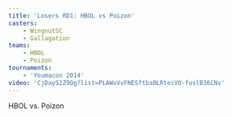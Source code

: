 ```yaml
---
title: 'Losers RD1: HBOL vs Poizon'
casters:
    - WingnutSC
    - Gallagation
teams:
    - HBOL
    - Poizon
tournaments:
    - 'Youmacon 2014'
video: 'CjDayS2Z9Qg?list=PLAWvVvFNESftba0LRteiVO-fuslB36CNv'
---
```

HBOL vs. Poizon